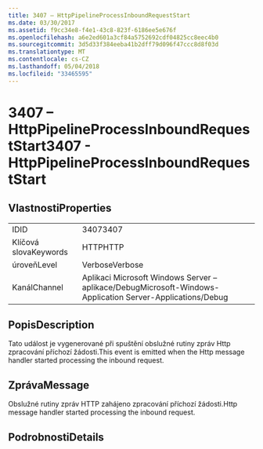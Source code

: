 ```yaml
---
title: 3407 – HttpPipelineProcessInboundRequestStart
ms.date: 03/30/2017
ms.assetid: f9cc34e8-f4e1-43c8-823f-6186ee5e676f
ms.openlocfilehash: a6e2ed601a3cf84a5752692cdf04825cc8eec4b0
ms.sourcegitcommit: 3d5d33f384eeba41b2dff79d096f47ccc8d8f03d
ms.translationtype: MT
ms.contentlocale: cs-CZ
ms.lasthandoff: 05/04/2018
ms.locfileid: "33465595"
---
```

# <a name="3407---httppipelineprocessinboundrequeststart"></a><span data-ttu-id="b579f-102">3407 – HttpPipelineProcessInboundRequestStart</span><span class="sxs-lookup"><span data-stu-id="b579f-102">3407 - HttpPipelineProcessInboundRequestStart</span></span>
## <a name="properties"></a><span data-ttu-id="b579f-103">Vlastnosti</span><span class="sxs-lookup"><span data-stu-id="b579f-103">Properties</span></span>  
  
|||  
|-|-|  
|<span data-ttu-id="b579f-104">ID</span><span class="sxs-lookup"><span data-stu-id="b579f-104">ID</span></span>|<span data-ttu-id="b579f-105">3407</span><span class="sxs-lookup"><span data-stu-id="b579f-105">3407</span></span>|  
|<span data-ttu-id="b579f-106">Klíčová slova</span><span class="sxs-lookup"><span data-stu-id="b579f-106">Keywords</span></span>|<span data-ttu-id="b579f-107">HTTP</span><span class="sxs-lookup"><span data-stu-id="b579f-107">HTTP</span></span>|  
|<span data-ttu-id="b579f-108">úroveň</span><span class="sxs-lookup"><span data-stu-id="b579f-108">Level</span></span>|<span data-ttu-id="b579f-109">Verbose</span><span class="sxs-lookup"><span data-stu-id="b579f-109">Verbose</span></span>|  
|<span data-ttu-id="b579f-110">Kanál</span><span class="sxs-lookup"><span data-stu-id="b579f-110">Channel</span></span>|<span data-ttu-id="b579f-111">Aplikaci Microsoft Windows Server – aplikace/Debug</span><span class="sxs-lookup"><span data-stu-id="b579f-111">Microsoft-Windows-Application Server-Applications/Debug</span></span>|  
  
## <a name="description"></a><span data-ttu-id="b579f-112">Popis</span><span class="sxs-lookup"><span data-stu-id="b579f-112">Description</span></span>  
 <span data-ttu-id="b579f-113">Tato událost je vygenerované při spuštění obslužné rutiny zpráv Http zpracování příchozí žádosti.</span><span class="sxs-lookup"><span data-stu-id="b579f-113">This event is emitted when the Http message handler started processing the inbound request.</span></span>  
  
## <a name="message"></a><span data-ttu-id="b579f-114">Zpráva</span><span class="sxs-lookup"><span data-stu-id="b579f-114">Message</span></span>  
 <span data-ttu-id="b579f-115">Obslužné rutiny zpráv HTTP zahájeno zpracování příchozí žádosti.</span><span class="sxs-lookup"><span data-stu-id="b579f-115">Http message handler started processing the inbound request.</span></span>  
  
## <a name="details"></a><span data-ttu-id="b579f-116">Podrobnosti</span><span class="sxs-lookup"><span data-stu-id="b579f-116">Details</span></span>
